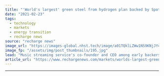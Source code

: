 ```yaml
---
title: "'World's largest' green steel from hydrogen plan backed by Spotify billionaire Ek"
date: "2021-02-23"
tags: 
  - technology
  - markets
  - energy transition
  - recharge news
source: "recharge news"
image_url: "https://images-global.nhst.tech/image/a01TQklLZWw1NS9KNjJYcHI1blEwRmZGcjlPaVJOK09SeERFMDRTQ3N0TT0=/nhst/binary/fc253f8c9b095210da2cd9dd46b27033"
image_fp: "/assets/img/post_thumbnails/195.jpg"
lead: "Music streaming service's co-founder and CEO among early backers of $3bn initiative to tap renewables to fuel production in northern Sweden"
article_url: "https://www.rechargenews.com/markets/worlds-largest-green-steel-from-hydrogen-plan-backed-by-spotify-billionaire-ek/2-1-968432"
---
```


---
